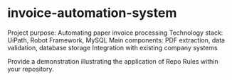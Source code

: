 # invoice-automation-system
Project purpose: Automating paper invoice processing 
Technology stack: UiPath, Robot Framework, MySQL 
Main components: PDF extraction, data validation, database storage Integration with existing company systems


Provide a demonstration illustrating the application of Repo Rules within your repository. 
